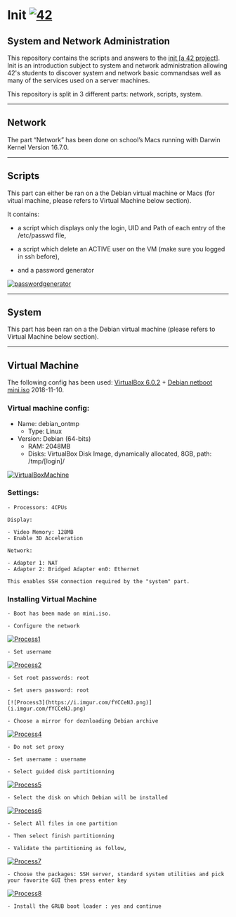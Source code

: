 # Init [![42](https://i.imgur.com/9NXfcit.jpg)](i.imgur.com/9NXfcit.jpg)

## System and Network Administration

This repository contains the scripts and answers to the <a href="https://cdn.intra.42.fr/pdf/pdf/886/fillit.en.pdf" target="_blank">init [a 42 project]</a>. Init is an introduction subject to system and network administration allowing 42's students to discover system and network basic commandsas well as many of the services used on a server machines.

This repository is split in 3 different parts: network, scripts, system.

---

## Network

The part “Network” has been done on school’s Macs running with Darwin Kernel Version 16.7.0.

---

## Scripts

This part can either be ran on a the Debian virtual machine or Macs (for vitual machine, please refers to Virtual Machine below section).

It contains:

- a script which displays only the login, UID and Path of each entry of the /etc/passwd file, 

- a script which delete an ACTIVE user on the VM (make sure you logged in ssh before), 

- and a password generator

[![passwordgenerator](https://i.imgur.com/IdsM678.gif)](i.imgur.com/IdsM678.gif)

---

## System

This part has been ran on a the Debian virtual machine (please refers to Virtual Machine below section).

---

## Virtual Machine

The following config has been used: <a href="https://www.virtualbox.org/wiki/Downloads" target="_blank">VirtualBox 6.0.2</a> + <a href="http://ftp.nl.debian.org/debian/dists/stretch/main/installer-amd64/current/images/netboot/" target="_blank">Debian netboot mini.iso</a> 2018-11-10.

### Virtual machine config:

- Name: debian_ontmp
	- Type: Linux
- Version: Debian (64-bits)
	- RAM: 2048MB
	- Disks: VirtualBox Disk Image, dynamically allocated, 8GB, path: /tmp/[login]/

[![VirtualBoxMachine](https://i.imgur.com/TbLbIvc.png)](i.imgur.com/TbLbIvc.png)

### Settings:

	- Processors: 4CPUs

	Display:

	- Video Memory: 128MB
	- Enable 3D Acceleration

	Network:

	- Adapter 1: NAT
	- Adapter 2: Bridged Adapter en0: Ethernet

	This enables SSH connection required by the "system" part.

### Installing Virtual Machine

	- Boot has been made on mini.iso.

	- Configure the network

[![Process1](https://i.imgur.com/ylJVIEF.png)](i.imgur.com/ylJVIEF.png)

	- Set username

[![Process2](https://i.imgur.com/zajQ4n4.png)](i.imgur.com/zajQ4n4.png)

	- Set root passwords: root

	- Set users password: root

	[![Process3](https://i.imgur.com/fYCCeNJ.png)](i.imgur.com/fYCCeNJ.png)

	- Choose a mirror for doznloading Debian archive

[![Process4](https://i.imgur.com/g6IZAuI.png)](i.imgur.com/g6IZAuI.png)

	- Do not set proxy

	- Set username : username

	- Select guided disk partitionning

[![Process5](https://i.imgur.com/XkQY4fS.png)](i.imgur.com/XkQY4fS.png)

	- Select the disk on which Debian will be installed

[![Process6](https://i.imgur.com/NjIx3Z9.png)](i.imgur.com/NjIx3Z9.png)

	- Select All files in one partition

	- Then select finish partitionning

	- Validate the partitioning as follow,

[![Process7](https://i.imgur.com/uv0UeLu.png)](i.imgur.com/uv0UeLu.png)

	- Choose the packages: SSH server, standard system utilities and pick your favorite GUI then press enter key

[![Process8](https://i.imgur.com/0xaF2qY.png)](i.imgur.com/0xaF2qY.png)

	- Install the GRUB boot loader : yes and continue
